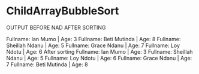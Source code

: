 # ChildArrayBubbleSort
OUTPUT BEFORE NAD AFTER SORTING


Fullname: Ian Mumo | Age: 3
Fullname: Beti Mutinda | Age: 8
Fullname: Sheillah Ndanu | Age: 5
Fullname: Grace Ndanu | Age: 7
Fullname: Loy Ndotu | Age: 6
After sorting
Fullname: Ian Mumo | Age: 3
Fullname: Sheillah Ndanu | Age: 5
Fullname: Loy Ndotu | Age: 6
Fullname: Grace Ndanu | Age: 7
Fullname: Beti Mutinda | Age: 8

